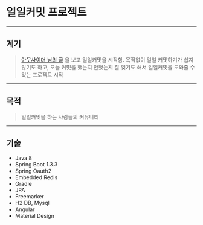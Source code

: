 # 일일커밋 프로젝트
----
## 계기
> [아웃사이더 님의 글](https://blog.outsider.ne.kr/1141) 을 보고 일일커밋을 시작함.
목적없이 일일 커밋하기가 쉽지 않기도 하고, 오늘 커밋을 했는지 안했는지 잘 잊기도 해서
일일커밋을 도와줄 수 있는 프로젝트 시작

----
## 목적
> 일일커밋을 하는 사람들의 커뮤니티

----
## 기술
* Java 8
* Spring Boot 1.3.3
* Spring Oauth2
* Embedded Redis
* Gradle
* JPA
* Freemarker
* H2 DB, Mysql
* Angular
* Material Design

